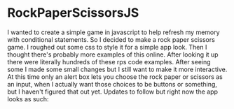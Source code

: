 # RockPaperScissorsJS

I wanted to create a simple game in javascript to help refresh my memory with conditional statements.
So I decided to make a rock paper scissors game. I roughed out some css to style it for a simple app look. Then I thought there's probably more examples of this online. After looking it up there were literally hundreds of these rps code examples. After seeing some I made some small changes but I still want to make it more interactive. At this time only an alert box lets you choose the rock paper or scissors as an input, when I actually want those choices to be buttons or something, but I haven't figured that out yet. Updates to follow but right now the app looks as such:

